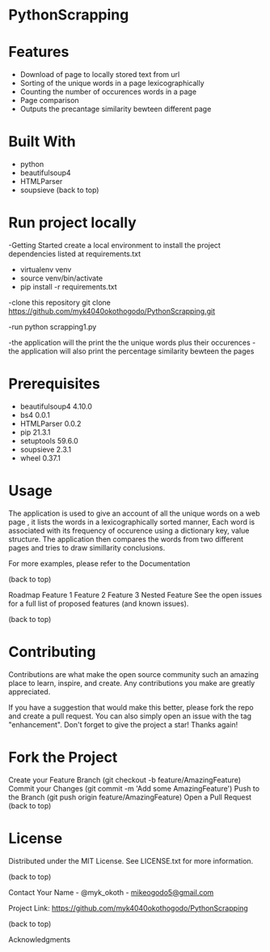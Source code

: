 # PythonScrapping

# Features

- Download of page to locally stored text from url
- Sorting of the unique words in a page lexicographically
- Counting the number of occurences words in a page
- Page comparison
- Outputs the precantage similarity bewteen different page

# Built With 
- python 
- beautifulsoup4 
- HTMLParser
- soupsieve
(back to top)

# Run project locally
-Getting Started create a local environment to install the project dependencies listed at requirements.txt 
   - virtualenv venv 
   - source venv/bin/activate 
   - pip install -r requirements.txt

-clone this repository git clone https://github.com/myk4040okothogodo/PythonScrapping.git

-run python scrapping1.py

-the application will the print the the unique words plus their occurences
-the application will also print the percentage similarity bewteen the pages

# Prerequisites

- beautifulsoup4 4.10.0
- bs4            0.0.1
- HTMLParser     0.0.2
- pip            21.3.1
- setuptools     59.6.0
- soupsieve      2.3.1
- wheel          0.37.1


# Usage
The application is used to give an account of all the unique words on a web page , it lists the words in a lexicographically sorted manner, Each word is associated with its frequency of occurence using a dictionary key, value structure.
The application then compares the words from two different pages and tries to draw simillarity conclusions.

For more examples, please refer to the Documentation

(back to top)

Roadmap Feature 1 Feature 2 Feature 3 Nested Feature See the open issues for a full list of proposed features (and known issues).

(back to top)

# Contributing 
Contributions are what make the open source community such an amazing place to learn, inspire, and create. Any contributions you make are greatly appreciated.

If you have a suggestion that would make this better, please fork the repo and create a pull request. You can also simply open an issue with the tag "enhancement". Don't forget to give the project a star! Thanks again!

# Fork the Project 
Create your Feature Branch (git checkout -b feature/AmazingFeature) 
Commit your Changes (git commit -m 'Add some AmazingFeature') 
Push to the Branch (git push origin feature/AmazingFeature) 
Open a Pull Request (back to top)

# License 
Distributed under the MIT License. See LICENSE.txt for more information.

(back to top)

Contact Your Name - @myk_okoth - mikeogodo5@gmail.com

Project Link: https://github.com/myk4040okothogodo/PythonScrapping

(back to top)

Acknowledgments
